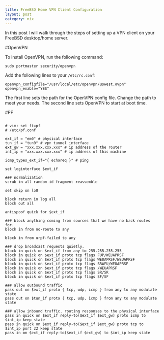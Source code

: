 ```yaml
---
title: FreeBSD Home VPN Client Configuration
layout: post
category: nix
---
```


In this post I will walk through the steps of setting up a VPN client on
your FreeBSD desktop/home server.

#OpenVPN

To install OpenVPN, run the following command:

    sudo portmaster security/openvpn

Add the following lines to your `/etc/rc.conf`:

    openvpn_configfile="/usr/local/etc/openvpn/uswest.ovpn"
    openvpn_enable="YES"

The first line sets the path for the OpenVPN config file. Change the
path to meet your needs. The second line sets OpenVPN to start at boot
time. 

#PF

<pre><code>
# vim: set ft=pf
# /etc/pf.conf

ext_if = "em0" # physical interface
tun_if = "tun0" # vpn tunnel interface
ext_gw = "xxx.xxx.xxx.xxx" # ip address of the router
int_ip = "xxx.xxx.xxx.xxx" # ip address of this machine

icmp_types_ext_if="{ echoreq }" # ping

set loginterface $ext_if

### normalization
scrub in all random-id fragment reassemble

set skip on lo0

block return in log all
block out all

antispoof quick for $ext_if

### block anything coming from sources that we have no back routes for.
block in from no-route to any

block in from urpf-failed to any

### drop broadcast requests quietly.
block in quick on $ext_if from any to 255.255.255.255
block in quick on $ext_if proto tcp flags FUP/WEUAPRSF
block in quick on $ext_if proto tcp flags WEUAPRSF/WEUAPRSF
block in quick on $ext_if proto tcp flags SRAFU/WEUAPRSF
block in quick on $ext_if proto tcp flags /WEUAPRSF
block in quick on $ext_if proto tcp flags SR/SR
block in quick on $ext_if proto tcp flags SF/SF

### allow outbound traffic
pass out on $ext_if proto { tcp, udp, icmp } from any to any modulate state
pass out on $tun_if proto { tcp, udp, icmp } from any to any modulate state

### allow inbound traffic, routing responses to the physical interface
pass in quick on $ext_if reply-to($ext_if $ext_gw) proto icmp to $int_ip keep state
pass in quick on $ext_if reply-to($ext_if $ext_gw) proto tcp to $int_ip port 22 keep state
pass in on $ext_if reply-to($ext_if $ext_gw) to $int_ip keep state
</code></pre>

